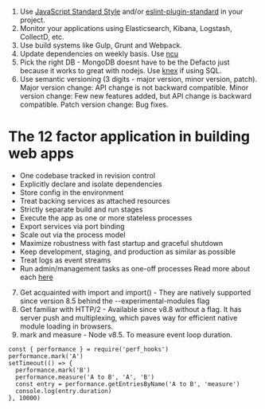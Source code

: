 1. Use [JavaScript Standard Style](https://github.com/standard/standard) and/or [eslint-plugin-standard](https://github.com/xjamundx/eslint-plugin-standard) in your project.
2. Monitor your applications using Elasticsearch, Kibana, Logstash, CollectD, etc.
3. Use build systems like Gulp, Grunt and Webpack.
4. Update dependencies on weekly basis. Use [ncu](https://www.npmjs.com/package/npm-check-updates)
5. Pick the right DB - MongoDB doesnt have to be the Defacto just because it works to great with nodejs. Use [knex](http://knexjs.org/) if using SQL.
6. Use semantic versioning (3 digits - major version, minor version, patch).
Major version change: API change is not backward compatible.
Minor version change: Few new features added, but API change is backward compatible.
Patch version change: Bug fixes.

# The 12 factor application in building web apps
- One codebase tracked in revision control
- Explicitly declare and isolate dependencies
- Store config in the environment
- Treat backing services as attached resources
- Strictly separate build and run stages
- Execute the app as one or more stateless processes
- Export services via port binding
- Scale out via the process model
- Maximize robustness with fast startup and graceful shutdown
- Keep development, staging, and production as similar as possible
- Treat logs as event streams
- Run admin/management tasks as one-off processes
Read more about each [here](https://12factor.net/codebase)

7. Get acquainted with import and import() - They are natively supported since version 8.5 behind the --experimental-modules flag
8. Get familiar with HTTP/2 - Available since v8.8 without a flag. It has server push and multiplexing, which paves way for efficient native module loading in browsers.
9. mark and measure - Node v8.5. To measure event loop duration.
```
const { performance } = require('perf_hooks')
performance.mark('A')
setTimeout(() => {
  performance.mark('B')
  performance.measure('A to B', 'A', 'B')
  const entry = performance.getEntriesByName('A to B', 'measure')
  console.log(entry.duration)
}, 10000)
```